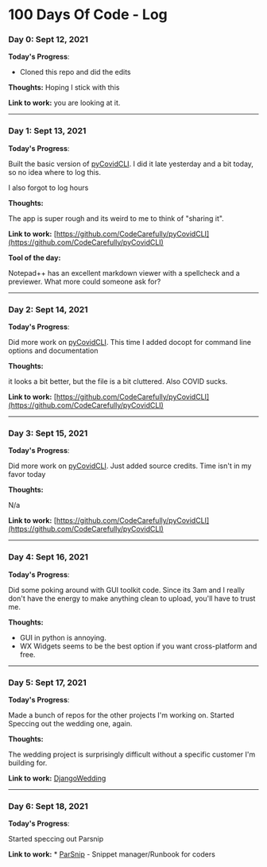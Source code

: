# 100 Days Of Code - Log

### Day 0: Sept 12, 2021 

**Today's Progress**: 
* Cloned this repo and did the edits

**Thoughts:** Hoping I stick with this

**Link to work:** you are looking at it.

___

### Day 1: Sept 13, 2021 

**Today's Progress**: 

Built the basic version of [pyCovidCLI](https://github.com/CodeCarefully/pyCovidCLI). 
I did it late yesterday and a bit today, so no idea where to log this.

I also forgot to log hours

**Thoughts:** 

The app is super rough and its weird to me to think of "sharing it".  

**Link to work:** [https://github.com/CodeCarefully/pyCovidCLI](https://github.com/CodeCarefully/pyCovidCLI)

**Tool of the day:**

Notepad++ has an excellent markdown viewer with a spellcheck and a previewer. What more could someone ask for?

___

### Day 2: Sept 14, 2021 

**Today's Progress**: 

Did more work on [pyCovidCLI](https://github.com/CodeCarefully/pyCovidCLI). 
This time I added docopt for command line options and documentation

**Thoughts:** 

it looks a bit better, but the file is a bit cluttered. Also COVID sucks.

**Link to work:** [https://github.com/CodeCarefully/pyCovidCLI](https://github.com/CodeCarefully/pyCovidCLI)


___

### Day 3: Sept 15, 2021 

**Today's Progress**: 

Did more work on [pyCovidCLI](https://github.com/CodeCarefully/pyCovidCLI). 
Just added source credits. Time isn't in my favor today

**Thoughts:** 

N/a

**Link to work:** [https://github.com/CodeCarefully/pyCovidCLI](https://github.com/CodeCarefully/pyCovidCLI)



___

### Day 4: Sept 16, 2021 

**Today's Progress**: 

Did some poking around with GUI toolkit code.
Since its 3am and I really don't have the energy to make anything clean to upload, you'll have to trust me.

**Thoughts:** 

* GUI in python is annoying. 
* WX Widgets seems to be the best option if you want cross-platform and free.


___

### Day 5: Sept 17, 2021 

**Today's Progress**: 

Made a bunch of repos for the other projects I'm working on.
Started Speccing out the wedding one, again.

**Thoughts:** 

The wedding project is surprisingly difficult without a specific customer I'm building for.

**Link to work:** [DjangoWedding](https://github.com/CodeCarefully/DjangoWedding)


___

### Day 6: Sept 18, 2021 

**Today's Progress**: 

Started speccing out Parsnip

**Link to work:** * [ParSnip](https://github.com/CodeCarefully/ParSnip) - Snippet manager/Runbook for coders
